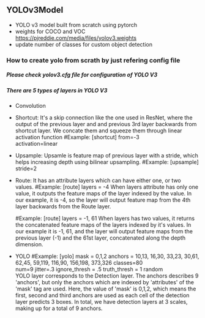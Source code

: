 ## YOLOv3Model
* YOLO v3 model built from scratch using pytorch
* weights for COCO and VOC https://pjreddie.com/media/files/yolov3.weights
* update number of classes for custom object detection

### How to create yolo from scrath by just refering config file
##### Please check yolov3.cfg file for configuration of YOLO V3
##### There are 5 types of layers in YOLO V3
* Convolution

* Shortcut: It's a skip connection like the one used in ResNet, where the
    output of the previous layer and and previous 3rd layer backwards from shortcut layer.
    We concate them and squeeze them through linear activation function
    #Example:   [shortcut]
                from=-3  
                activation=linear  

* Upsample: Upsamle is feature map of previous layer with a stride, which helps 
    increasing depth using bilinear upsampling.
    #Example:    [upsample]
                stride=2

* Route: It has an attribute layers which can have either one, or two values.
    #Example:   [route]
                layers = -4
    When layers attribute has only one value, it outputs the feature maps of the 
    layer indexed by the value. In our example, it is -4, so the layer will output 
    feature map from the 4th layer backwards from the Route layer.

    #Example:   [route]
                layers = -1, 61
    When layers has two values, it returns the concatenated feature maps of the layers
     indexed by it's values. In our example it is -1, 61, and the layer will output 
     feature maps from the previous layer (-1) and the 61st layer, concatenated along 
     the depth dimension.      

* YOLO
    #Example:
                [yolo]
                mask = 0,1,2
                anchors = 10,13,  16,30,  33,23,  30,61,  62,45,  59,119,  116,90,  156,198,  373,326
                classes=80  
                num=9
                jitter=.3
                ignore_thresh = .5
                truth_thresh = 1
                random      
    YOLO layer corresponds to the Detection layer.
    The anchors describes 9 'anchors', but only the anchors which are indexed by 
    'attributes' of the 'mask' tag are used. Here, the value of 'mask' is 0,1,2, which means 
    the first, second and third anchors are used as each cell of the detection layer 
    predicts 3 boxes. In total, we have detection layers at 3 scales, 
    making up for a total of 9 anchors.
